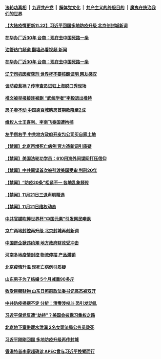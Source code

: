 ####  [法轮功真相](../../../../basic/blob/master/README.md?t=11220931) &nbsp;|&nbsp; [九评共产党](../../../../9ping.md/blob/master/README.md?t=11220931) &nbsp;|&nbsp; [解体党文化](../../../../jtdwh.md/blob/master/README.md?t=11220931)  &nbsp;|&nbsp; [共产主义的终极目的](../../../../gczydzjmd.md/blob/master/README.md?t=11220931) &nbsp;|&nbsp; [魔鬼在统治我们的世界](../../../../mgztzwmdsj.md/blob/master/README.md?t=11220931) 

#### [【大陆疫情更新11.22】习近平回国多地防疫升级 北京创封城新词](../pages/prog204/a103574272.md?t=11220931) 


#### [在华办厂近30年 台商：现在去中国死路一条](../pages/prog204/a103580101.md?t=11220931) 
#### [油管热门频道 翻墙必看视频 新闻](http://129.146.143.75:81/youtube.html?11220931)
#### [在华办厂近30年 台商：现在去中国死路一条](../pages/prog204/a103580101.md?t=11220931) 

#### [辽宁司机因疫获刑 世界杯不要核酸证明 网友感叹](../pages/prog204/a103580051.md?t=11220931) 

#### [谈防疫惹祸？传审查员进驻上海脱口秀现场](../pages/prog204/a103580054.md?t=11220931) 

#### [推文被举报接连被删 “武统学者”李毅退出推特](../pages/prog204/a103580039.md?t=11220931) 


#### [房子卖不动 中国逾百城购房首期款降至2成](../pages/prog204/a103579999.md?t=11220931) 

#### [维权人士王喜利、李南飞泰国遭拘捕](../pages/prog204/a103579907.md?t=11220931) 

#### [左手倒右手 中共地方政府开皮包公司买自家土地](../pages/prog204/a103579809.md?t=11220931) 

#### [【禁闻】北京再增死亡病例 官方造新词引质疑](../pages/prog204/a103579807.md?t=11220931) 


#### [【禁闻】美国法轮功学员：610用海外间谍网打压信仰](../pages/prog204/a103579818.md?t=11220931) 

#### [【禁闻】中共间谍首次被引渡美国受审 判刑20年](../pages/prog204/a103579829.md?t=11220931) 

#### [【禁闻】“防疫20条”松紧不一 各地乱象频传](../pages/prog204/a103579822.md?t=11220931) 


#### [【禁闻】11月21日三退声明精选](../pages/prog204/a103579801.md?t=11220931) 

#### [【禁闻】11月21日维权动态](../pages/prog204/a103579799.md?t=11220931) 

#### [中共官媒吹捧世界杯“中国元素”引发网民嘲讽](../pages/prog204/a103579765.md?t=11220931) 

#### [京广两地封控再升级 北京封城再创新词](../pages/prog204/a103579774.md?t=11220931) 

#### [中国房企掀违约潮 地方政府财政受冲击](../pages/prog204/a103579745.md?t=11220931) 

#### [河南多地疫情封控 物流停摆 产品滞销](../pages/prog204/a103579640.md?t=11220931) 

#### [北京疫情升温 现死亡病例引质疑](../pages/prog204/a103579642.md?t=11220931) 

#### [山东男子为了结婚 5个月减重90多斤](../pages/prog204/a103579576.md?t=11220931) 

#### [收受巨额财物 山东日照前政法委书记高杰被双开](../pages/prog204/a103579561.md?t=11220931) 

#### [中共防疫摇摆不定 分析：清零涉权斗 恐引发动乱](../pages/prog204/a103579533.md?t=11220931) 

#### [习近平保党反遭“劫持”？美国会披露习集权之路](../pages/prog204/a103579515.md?t=11220931) 

#### [北京地下室供暖水泄漏 2名女司法局公务员烫死](../pages/prog204/a103579496.md?t=11220931) 

#### [习近平刚刚回国 多地防疫升级再传封城](../pages/prog204/a103579424.md?t=11220931) 

#### [香港特首李家超确诊 APEC曾与习近平挽臂而行](../pages/prog204/a103579395.md?t=11220931) 

<img src='http://gfw-breaker.win/goodnews/indexes/prog204.md' width='0px' height='0px'/>
